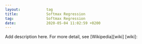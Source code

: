 ```yaml
---
layout:            tag
title:             Softmax Regression
tag:               Softmax Regression
date:              2020-05-04 11:02:59 +0200
---
```

Add description here.
For more detail, see [Wikipedia][wiki]
[wiki]:
